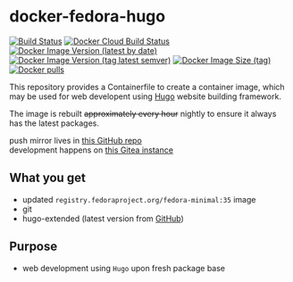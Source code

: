 # docker-fedora-hugo

[![Build Status](https://drone.dotya.ml/api/badges/wanderer/docker-fedora-hugo/status.svg)](https://drone.dotya.ml/wanderer/docker-fedora-hugo)
[![Docker Cloud Build Status](https://img.shields.io/docker/cloud/build/immawanderer/fedora-hugo)](https://hub.docker.com/r/immawanderer/fedora-hugo/builds)
[![Docker Image Version (latest by date)](https://img.shields.io/docker/v/immawanderer/fedora-hugo)](https://hub.docker.com/r/immawanderer/fedora-hugo/tags/?page=1&ordering=last_updated)
[![Docker Image Version (tag latest semver)](https://img.shields.io/docker/v/immawanderer/fedora-hugo/linux-amd64)](https://hub.docker.com/r/immawanderer/fedora-hugo/tags/?page=1&ordering=last_updated&name=linux-amd64)
[![Docker Image Size (tag)](https://img.shields.io/docker/image-size/immawanderer/fedora-hugo/linux-amd64)](https://hub.docker.com/r/immawanderer/fedora-hugo/tags/?page=1&ordering=last_updated&name=linux-amd64)
[![Docker pulls](https://img.shields.io/docker/pulls/immawanderer/fedora-hugo)](https://hub.docker.com/r/immawanderer/fedora-hugo/)

This repository provides a Containerfile to create a container image, which may be used for web developent using [Hugo](https://gohugo.io) website building framework.

The image is rebuilt <del>approximately every hour</del> nightly to ensure it always has the latest packages.

push mirror lives in [this GitHub repo](https://github.com/wULLSnpAXbWZGYDYyhWTKKspEQoaYxXyhoisqHf/docker-fedora-hugo)  
development happens on [this Gitea instance](https://git.dotya.ml/wanderer/docker-fedora-hugo)

## What you get
* updated `registry.fedoraproject.org/fedora-minimal:35` image
* git
* hugo-extended (latest version from [GitHub](https://github.com/gohugoio/hugo/releases))

## Purpose
* web development using `Hugo` upon fresh package base

